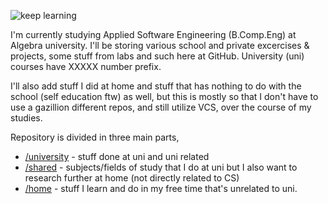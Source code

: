 ![keep learning](https://i.imgur.com/kQPd0a9.jpg)

I'm currently studying Applied Software Engineering (B.Comp.Eng) at Algebra university.
I'll be storing various school and private excercises & projects, some stuff from labs and such here at GitHub. University (uni) courses have XXXXX number prefix.

I'll also add stuff I did at home and stuff that has nothing to do with the school (self education ftw) as well, but this is mostly so that I don't have to use a gazillion different repos, and still utilize VCS, over the course of my studies.



Repository is divided in three main parts,  

- [/university](university) - stuff done at uni and uni related 
- [/shared](shared) - subjects/fields of study that I do at uni but I also want to research further at home (not directly related to CS)
- [/home](home) - stuff I learn and do in my free time that's unrelated to uni.

